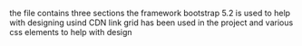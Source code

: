 the file contains three sections 
the framework bootstrap  5.2 is used to help with designing usind CDN link 
grid has been used in the project and various css elements to help with design 

